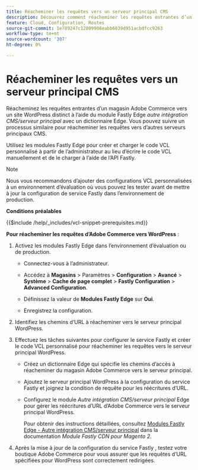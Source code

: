 ```yaml
---
title: Réacheminer les requêtes vers un serveur principal CMS
description: Découvrez comment réacheminer les requêtes entrantes d’un magasin Adobe Commerce vers un site WordPress distinct à l’aide du module Fastly Edge.
feature: Cloud, Configuration, Routes
source-git-commit: 1e789247c12009908eabb6039d951acbdfcc9263
workflow-type: tm+mt
source-wordcount: '307'
ht-degree: 0%

---
```


# Réacheminer les requêtes vers un serveur principal CMS

Réacheminez les requêtes entrantes d’un magasin Adobe Commerce vers un site WordPress distinct à l’aide du module Fastly Edge _autre intégration CMS/serveur principal_ avec un dictionnaire Edge. Vous pouvez suivre un processus similaire pour réacheminer les requêtes vers d’autres serveurs principaux CMS.

Utilisez les modules Fastly Edge pour créer et charger le code VCL personnalisé à partir de l’administrateur au lieu d’écrire le code VCL manuellement et de le charger à l’aide de l’API Fastly.

>[!NOTE]
>
>Nous vous recommandons d’ajouter des configurations VCL personnalisées à un environnement d’évaluation où vous pouvez les tester avant de mettre à jour la configuration de service Fastly dans l’environnement de production.

**Conditions préalables**

{{$include /help/_includes/vcl-snippet-prerequisites.md}}

**Pour réacheminer les requêtes d’Adobe Commerce vers WordPress** :

1. Activez les modules Fastly Edge dans l’environnement d’évaluation ou de production.

   - Connectez-vous à l’administrateur.

   - Accédez à **Magasins** > Paramètres > **Configuration** > **Avancé** > **Système** > **Cache de page complet** > **Fastly Configuration** > **Advanced Configuration**.

   - Définissez la valeur de **Modules Fastly Edge** sur **Oui**.

   - Enregistrez la configuration.

1. Identifiez les chemins d’URL à réacheminer vers le serveur principal WordPress.

1. Effectuez les tâches suivantes pour configurer le service Fastly et créer le code VCL personnalisé pour réacheminer les requêtes vers le serveur principal WordPress.

   - Créez un dictionnaire Edge qui spécifie les chemins d’accès à réacheminer du magasin Adobe Commerce vers le serveur principal.

   - Ajoutez le serveur principal WordPress à la configuration du service Fastly et joignez la condition de requête pour les réécritures d’URL.

   - Configurez le module _Autre intégration CMS/serveur principal_ Edge pour gérer les réécritures d’URL d’Adobe Commerce vers le serveur principal WordPress.

     Pour obtenir des instructions détaillées, consultez [Modules Fastly Edge - Autre intégration CMS/serveur principal](https://github.com/fastly/fastly-magento2/blob/master/Documentation/Guides/Edge-Modules/EDGE-MODULE-OTHER-CMS-INTEGRATION.md) dans la documentation _Module Fastly CDN pour Magento 2_.

1. Après la mise à jour de la configuration du service Fastly , testez votre boutique Adobe Commerce pour vous assurer que les requêtes d’URL spécifiées pour WordPress sont correctement redirigées.
